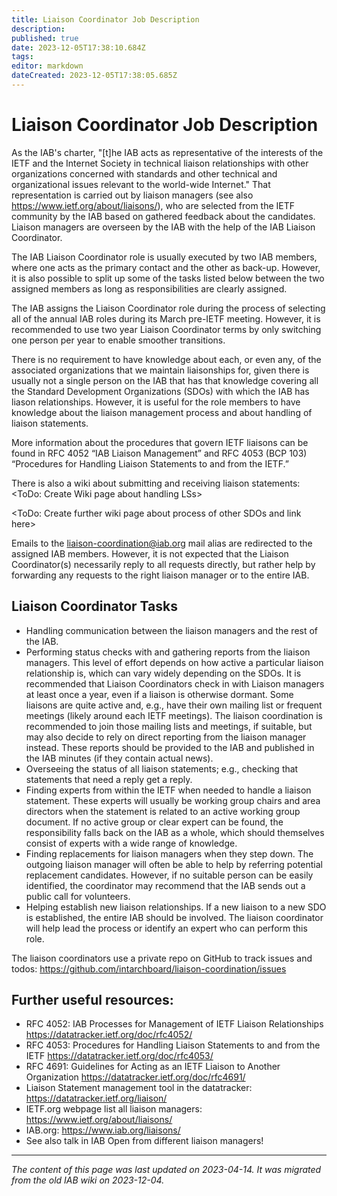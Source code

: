 ```yaml
---
title: Liaison Coordinator Job Description
description: 
published: true
date: 2023-12-05T17:38:10.684Z
tags: 
editor: markdown
dateCreated: 2023-12-05T17:38:05.685Z
---
```


# Liaison Coordinator Job Description

As the IAB's charter, "[t]he IAB acts as representative of the interests of the IETF and the Internet Society in technical liaison relationships with other organizations concerned with standards and other technical and organizational issues relevant to the world-wide Internet." That representation is carried out by liaison managers (see also https://www.ietf.org/about/liaisons/), who are selected from the IETF community by the IAB based on gathered feedback about the candidates. Liaison managers are overseen by the IAB with the help of the IAB Liaison Coordinator.

The IAB Liaison Coordinator role is usually executed by two IAB members, where one acts as the primary contact and the other as back-up. However, it is also possible to split up some of the tasks listed below between the two assigned members as long as responsibilities are clearly assigned.

The IAB assigns the Liaison Coordinator role during the process of selecting all of the annual IAB roles during its March pre-IETF meeting. However, it is recommended to use two year Liaison Coordinator terms by only switching one person per year to enable smoother transitions.

There is no requirement to have knowledge about each, or even any, of the associated organizations that we maintain liaisonships for, given there is usually not a single person on the IAB that has that knowledge covering all the Standard Development Organizations (SDOs) with which the IAB has liason relationships. However, it is useful for the role members to have knowledge about the liaison management process and about handling of liaison statements.

More information about the procedures that govern IETF liaisons can be found in RFC 4052 “IAB Liaison Management” and RFC 4053 (BCP 103) “Procedures for Handling Liaison Statements to and from the IETF.”

There is also a wiki about submitting and receiving liaison statements: <ToDo: Create Wiki page about handling LSs>

<ToDo: Create further wiki page about process of other SDOs and link here>

Emails to the liaison-coordination@iab.org mail alias are redirected to the assigned IAB members. However, it is not expected that the Liaison Coordinator(s) necessarily reply to all requests directly, but rather help by forwarding any requests to the right liaison manager or to the entire IAB.

## Liaison Coordinator Tasks
- Handling communication between the liaison managers and the rest of the IAB.
- Performing status checks with and gathering reports from the liaison managers. This level of effort depends on how active a particular liaison relationship is, which can vary widely depending on the SDOs. It is recommended that Liaison Coordinators check in with Liaison managers at least once a year, even if a liaison is otherwise dormant. Some liaisons are quite active and, e.g., have their own mailing list or frequent meetings (likely around each IETF meetings). The liaison coordination is recommended to join those mailing lists and meetings, if suitable, but may also decide to rely on direct reporting from the liaison manager instead. These reports should be provided to the IAB and published in the IAB minutes (if they contain actual news).
- Overseeing the status of all liaison statements; e.g., checking that statements that need a reply get a reply.
- Finding experts from within the IETF when needed to handle a liaison statement. These experts will usually be working group chairs and area directors when the statement is related to an active working group document. If no active group or clear expert can be found, the responsibility falls back on the IAB as a whole, which should themselves consist of experts with a wide range of knowledge.
- Finding replacements for liaison managers when they step down. The outgoing liaison manager will often be able to help by referring potential replacement candidates. However, if no suitable person can be easily identified, the coordinator may recommend that the IAB sends out a public call for volunteers.
- Helping establish new liaison relationships. If a new liaison to a new SDO is established, the entire IAB should be involved. The liaison coordinator will help lead the process or identify an expert who can perform this role.

The liaison coordinators use a private repo on GitHub to track issues and todos: https://github.com/intarchboard/liaison-coordination/issues

## Further useful resources:
- RFC 4052: IAB Processes for Management of IETF Liaison Relationships https://datatracker.ietf.org/doc/rfc4052/
- RFC 4053: Procedures for Handling Liaison Statements to and from the IETF https://datatracker.ietf.org/doc/rfc4053/
- RFC 4691: Guidelines for Acting as an IETF Liaison to Another Organization https://datatracker.ietf.org/doc/rfc4691/
- Liaison Statement management tool in the datatracker: https://datatracker.ietf.org/liaison/
- IETF.org webpage list all liaison managers: https://www.ietf.org/about/liaisons/
- IAB.org: https://www.iab.org/liaisons/
- See also talk in IAB Open from different liaison managers!
&nbsp;
&nbsp;
&nbsp;

---

*The content of this page was last updated on 2023-04-14. It was migrated from the old IAB wiki on 2023-12-04.*
